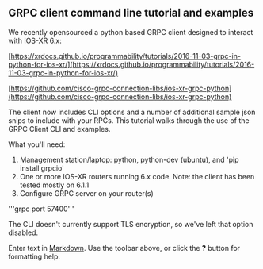 ## GRPC client command line tutorial and examples

We recently opensourced a python based GRPC client designed to interact with IOS-XR 6.x:

[https://xrdocs.github.io/programmability/tutorials/2016-11-03-grpc-in-python-for-ios-xr/](https://xrdocs.github.io/programmability/tutorials/2016-11-03-grpc-in-python-for-ios-xr/)

[https://github.com/cisco-grpc-connection-libs/ios-xr-grpc-python](https://github.com/cisco-grpc-connection-libs/ios-xr-grpc-python)

The client now includes CLI options and a number of additional sample json snips to include with your RPCs.  This tutorial walks through the use of the GRPC Client CLI and examples.

What you'll need:

1. Management station/laptop: python, python-dev (ubuntu), and 'pip install grpcio'
2. One or more IOS-XR routers running 6.x code.  Note: the client has been tested mostly on 6.1.1
3. Configure GRPC server on your router(s)

'''grpc
 port 57400'''
 
The CLI doesn't currently support TLS encryption, so we've left that option disabled.



Enter text in [Markdown](http://daringfireball.net/projects/markdown/). Use the toolbar above, or click the **?** button for formatting help.
